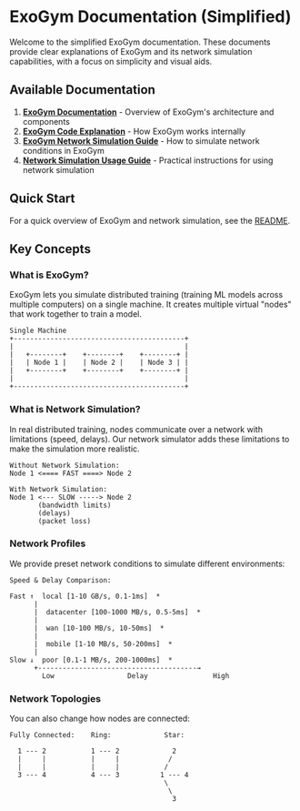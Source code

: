 # ExoGym Documentation (Simplified)

Welcome to the simplified ExoGym documentation. These documents provide clear explanations of ExoGym and its network simulation capabilities, with a focus on simplicity and visual aids.

## Available Documentation

1. [**ExoGym Documentation**](ExoGym_Documentation_Simplified.md) - Overview of ExoGym's architecture and components
2. [**ExoGym Code Explanation**](ExoGym_Code_Explanation_Simplified.md) - How ExoGym works internally
3. [**ExoGym Network Simulation Guide**](ExoGym_Network_Simulation_Guide_Simplified.md) - How to simulate network conditions in ExoGym
4. [**Network Simulation Usage Guide**](Network_Simulation_Usage_Guide_Simplified.md) - Practical instructions for using network simulation

## Quick Start

For a quick overview of ExoGym and network simulation, see the [README](../README.md).

## Key Concepts

### What is ExoGym?

ExoGym lets you simulate distributed training (training ML models across multiple computers) on a single machine. It creates multiple virtual "nodes" that work together to train a model.

```
Single Machine
+------------------------------------------+
|                                          |
|   +--------+    +--------+    +--------+ |
|   | Node 1 |    | Node 2 |    | Node 3 | |
|   +--------+    +--------+    +--------+ |
|                                          |
+------------------------------------------+
```

### What is Network Simulation?

In real distributed training, nodes communicate over a network with limitations (speed, delays). Our network simulator adds these limitations to make the simulation more realistic.

```
Without Network Simulation:
Node 1 <==== FAST ====> Node 2

With Network Simulation:
Node 1 <--- SLOW -----> Node 2
       (bandwidth limits)
       (delays)
       (packet loss)
```

### Network Profiles

We provide preset network conditions to simulate different environments:

```
Speed & Delay Comparison:
                                                  
Fast ↑  local [1-10 GB/s, 0.1-1ms]  *             
      |                                           
      |  datacenter [100-1000 MB/s, 0.5-5ms]  *   
      |                                           
      |  wan [10-100 MB/s, 10-50ms]  *            
      |                                           
      |  mobile [1-10 MB/s, 50-200ms]  *          
      |                                           
Slow ↓  poor [0.1-1 MB/s, 200-1000ms]  *          
      +---------------------------------------→    
        Low                  Delay                High
```

### Network Topologies

You can also change how nodes are connected:

```
Fully Connected:    Ring:             Star:
                                        
  1 --- 2           1 --- 2             2
  |     |           |     |            /
  |     |           |     |           /
  3 --- 4           4 --- 3          1 --- 4
                                      \
                                       \
                                        3